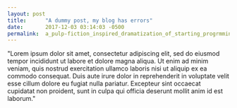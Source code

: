 ```yaml
---
layout: post
title:      "A dummy post, my blog has errors"
date:       2017-12-03 03:14:03 -0500
permalink:  a_pulp-fiction_inspired_dramatization_of_starting_progrmming
---
```



"Lorem ipsum dolor sit amet, consectetur adipiscing elit, sed do eiusmod tempor incididunt ut labore et dolore magna aliqua. Ut enim ad minim veniam, quis nostrud exercitation ullamco laboris nisi ut aliquip ex ea commodo consequat. Duis aute irure dolor in reprehenderit in voluptate velit esse cillum dolore eu fugiat nulla pariatur. Excepteur sint occaecat cupidatat non proident, sunt in culpa qui officia deserunt mollit anim id est laborum."
